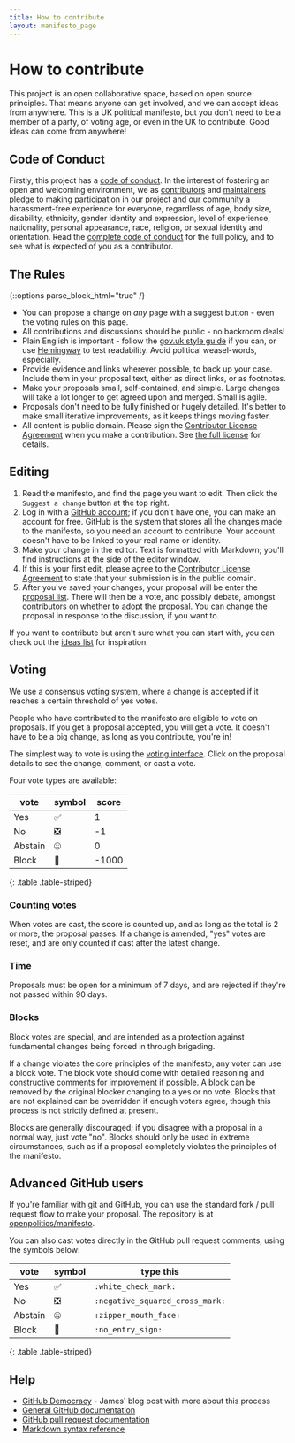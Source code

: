```yaml
---
title: How to contribute
layout: manifesto_page
---
```


# How to contribute

This project is an open collaborative space, based on open source principles. That means anyone can get involved, and we can accept ideas from anywhere. This is a UK political manifesto, but you don't need to be a member of a party, of voting age, or even in the UK to contribute. Good ideas can come from anywhere!

## Code of Conduct

Firstly, this project has a [code of conduct](CODE_OF_CONDUCT.html). In the interest of fostering an open and welcoming environment, we as [contributors](https://votebot.openpolitics.org.uk/users) and [maintainers](https://github.com/orgs/openpolitics/teams/core) pledge to making participation in our project and our community a harassment-free experience for everyone, regardless of age, body size, disability, ethnicity, gender identity and expression, level of experience, nationality, personal appearance, race, religion, or sexual identity and orientation. Read the [complete code of conduct](CODE_OF_CONDUCT.html) for the full policy, and to see what is expected of you as a contributor.

## The Rules

{::options parse_block_html="true" /}
<div class='well'>

* You can propose a change on *any* page with a suggest button - even the voting rules on this page.
* All contributions and discussions should be public - no backroom deals!
* Plain English is important - follow the [gov.uk style guide](https://www.gov.uk/guidance/content-design/writing-for-gov-uk) if you can, or use [Hemingway](http://hemingwayapp.com) to test readability. Avoid political weasel-words, especially.
* Provide evidence and links wherever possible, to back up your case. Include them in your proposal text, either as direct links, or as footnotes.
* Make your proposals small, self-contained, and simple. Large changes will take a lot longer to get agreed upon and merged. Small is agile.
* Proposals don't need to be fully finished or hugely detailed. It's better to make small iterative improvements, as it keeps things moving faster.
* All content is public domain. Please sign the [Contributor License Agreement](https://www.clahub.com/agreements/openpolitics/manifesto) when you make a contribution. See [the full license](license.html) for details.

</div>

## Editing

1. Read the manifesto, and find the page you want to edit. Then click the `Suggest a change` button at the top right.
2. Log in with a [GitHub account](https://github.com/signup/free); if you don't have one, you can make an account for free. GitHub is the system that stores all the changes made to the manifesto, so you need an account to contribute. Your account doesn't have to be linked to your real name or identity.
3. Make your change in the editor. Text is formatted with Markdown; you'll find instructions at the side of the editor window.
4. If this is your first edit, please agree to the [Contributor License Agreement](https://www.clahub.com/agreements/openpolitics/manifesto) to state that your submission is in the public domain.
5. After you've saved your changes, your proposal will be enter the [proposal list](https://votebot.openpolitics.org.uk/proposals). There will then be a vote, and possibly debate, amongst contributors on whether to adopt the proposal. You can change the proposal in response to the discussion, if you want to.

If you want to contribute but aren't sure what you can start with, you can check out the [ideas list](https://votebot.openpolitics.org.uk/ideas) for inspiration.

## Voting

We use a consensus voting system, where a change is accepted if it reaches a certain threshold of yes votes.

People who have contributed to the manifesto are eligible to vote on proposals. If you get a proposal accepted, you will get a vote. It doesn't have to be a big change, as long as you contribute, you're in!

The simplest way to vote is using the [voting interface](https://votebot.openpolitics.org.uk/proposals). Click on the proposal details to see the change, comment, or cast a vote.

Four vote types are available:

|vote|symbol|score|
|--|--|--|
|Yes|:white_check_mark:|1|
|No|:negative_squared_cross_mark:|-1|
|Abstain|:zipper_mouth_face:|0|
|Block|:no_entry_sign:|-1000|
{: .table .table-striped}

### Counting votes

When votes are cast, the score is counted up, and as long as the total is 2 or more, the proposal passes. If a change is amended, "yes" votes are reset, and are only counted if cast after the latest change.

### Time

Proposals must be open for a minimum of 7 days, and are rejected if they're not passed within 90 days.

### Blocks

Block votes are special, and are intended as a protection against fundamental changes being forced in through brigading. 

If a change violates the core principles of the manifesto, any voter can use a block vote. The block vote should come with detailed reasoning and constructive comments for improvement if possible. A block can be removed by the original blocker changing to a yes or no vote. Blocks that are not explained can be overridden if enough voters agree, though this process is not strictly defined at present.

Blocks are generally discouraged; if you disagree with a proposal in a normal way, just vote "no". Blocks should only be used in extreme circumstances, such as if a proposal completely violates the principles of the manifesto.

## Advanced GitHub users

If you're familiar with git and GitHub, you can use the standard fork / pull request flow to make your proposal. The repository is at [openpolitics/manifesto](https://github.com/openpolitics/manifesto).

You can also cast votes directly in the GitHub pull request comments, using the symbols below:

|vote|symbol|type this|
|--|--|--|
|Yes|:white_check_mark:|`:white_check_mark:`|
|No|:negative_squared_cross_mark:|`:negative_squared_cross_mark:`|
|Abstain|:zipper_mouth_face:|`:zipper_mouth_face:`|
|Block|:no_entry_sign:|`:no_entry_sign:`|
{: .table .table-striped}

## Help

* [GitHub Democracy](https://floppy.org.uk/blog/2014/10/13/github-democracy/) - James' blog post with more about this process
* [General GitHub documentation](https://help.github.com/)
* [GitHub pull request documentation](https://help.github.com/articles/about-pull-requests/)
* [Markdown syntax reference](https://en.support.wordpress.com/markdown-quick-reference/)
